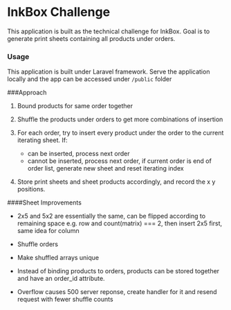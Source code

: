 # InkBox Challenge
This application is built as the technical challenge for InkBox. Goal is to generate print sheets containing all products under orders.

### Usage

This application is built under Laravel framework. Serve the application locally and the app can be accessed under `/public` folder

###Approach
1. Bound products for same order together

2. Shuffle the products under orders to get more combinations of insertion

3. For each order, try to insert every product under the order to the current  iterating sheet. If: 
	- can be inserted, process next order
	- cannot be inserted, process next order, if current order is end of order list, generate new sheet and reset iterating index

4. Store print sheets and sheet products accordingly, and record the x y positions. 

####Sheet Improvements
- 2x5 and 5x2 are essentially the same, can be flipped according to remaining space
e.g. row and count(matrix) === 2, then insert 2x5 first, same idea for column

- Shuffle orders

- Make shuffled arrays unique

- Instead of binding products to orders, products can be stored together and have an order_id attribute.

- Overflow causes 500 server reponse, create handler for it and resend request with fewer shuffle counts
